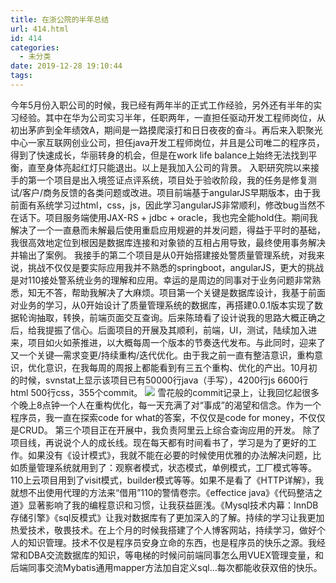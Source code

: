 ```yaml
---
title: 在浙公院的半年总结
url: 414.html
id: 414
categories:
  - 未分类
date: 2019-12-28 19:10:44
tags:
---
```


今年5月份入职公司的时候，我已经有两年半的正式工作经验，另外还有半年的实习经验。其中在华为公司实习半年，任职两年，一直担任驱动开发工程师岗位，从初出茅庐到全年绩效A，期间是一路摸爬滚打和日日夜夜的奋斗。再后来入职聚光中心一家互联网创业公司，担任java开发工程师岗位，并且是公司唯二的程序员，得到了快速成长，华丽转身的机会，但是在work life balance上始终无法找到平衡，直至身体亮起红灯只能退出。以上是我加入公司的背景。 入职研究院以来接手的第一个项目是出入境签证点评系统，项目处于验收阶段，我的任务是修复测试/客户/商务反馈的各类问题或改进。项目前端基于angularJS早期版本，由于我前面有系统学习过html，css，js，因此学习angularJS非常顺利，修改bug当然不在话下。项目服务端使用JAX-RS + jdbc + oracle，我也完全能hold住。期间我解决了一个一直悬而未解最后使用重启应用规避的并发问题，得益于平时的基础，我很高效地定位到根因是数据库连接和对象锁的互相占用导致，最终使用事务解决并输出了案例。 我接手的第二个项目是从0开始搭建接处警质量管理系统，对我来说，挑战不仅仅是要实际应用我并不熟悉的springboot，angularJS，更大的挑战是对110接处警系统业务的理解和应用。幸运的是周边的同事对于业务问题非常熟悉，知无不答，帮助我解决了大麻烦。项目第一个关键是数据库设计，我基于前面对业务的学习，从0开始设计了质量管理系统的数据库，再搭建0.0.1版本实现了数据轮询抽取，转换，前端页面交互查询。后来陈琦看了设计说我的思路大概正确之后，给我提振了信心。后面项目的开展及其顺利，前端，UI，测试，陆续加入进来，项目如火如荼推进，以大概每周一个版本的节奏迭代发布。与此同时，迎来了又一个关键—需求变更/持续重构/迭代优化。由于我之前一直有整洁意识，重构意识，优化意识，在我每周的周报上都能看到有三五个重构、优化的产出。10月初的时候，svnstat上显示该项目已有50000行java（手写），4200行js 6600行html 500行css，355个commit。 [![](https://i.loli.net/2019/12/28/Z8CIQfcawkx62UG.png)](https://i.loli.net/2019/12/28/Z8CIQfcawkx62UG.png) 雪花般的commit记录上，让我回忆起很多个晚上8点钟一个人在重构优化，每一天充满了对“事成”的渴望和信念。作为一个程序员，我一直在探索code for what的答案，不仅仅是code for money，不仅仅是CRUD。 第三个项目正在开展中，我负责阿里云上综合查询应用的开发。 除了项目线，再说说个人的成长线。现在每天都有时间看书了，学习是为了更好的工作。如果没有《设计模式》，我就不能在必要的时候使用优雅的办法解决问题，比如质量管理系统就用到了：观察者模式，状态模式，单例模式，工厂模式等等。110上云项目用到了visit模式，builder模式等等。如果不是看了《HTTP详解》，我就想不出使用代理的方法来“借用”110的警情卷宗。《effectice java》《代码整洁之道》显著影响了我的编程意识和习惯，让我获益匪浅。《Mysql技术内幕：InnDB存储引擎》《sql反模式》让我对数据库有了更加深入的了解。持续的学习让我更加热爱技术，敬畏技术。在上个月的时候我搭建了个人博客网站，持续学习，做好个人的知识管理。技术不仅是程序员安身立命的东西，也是程序员的快乐之源。我经常和DBA交流数据库的知识，等电梯的时候问前端同事怎么用VUEX管理变量，和后端同事交流Mybatis通用mapper方法加自定义sql…每次都能收获双倍的快乐。